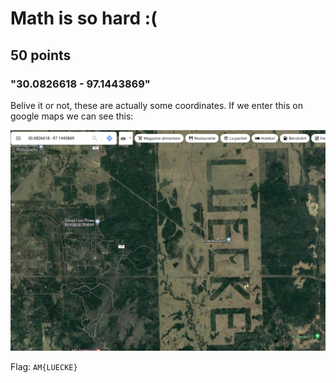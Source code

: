 # Math is so hard :(
## 50 points
### "30.0826618 - 97.1443869"

Belive it or not, these are actually some coordinates. If we enter this on google maps we can see this:

![image](static/2.png)

Flag: `AM{LUECKE}`